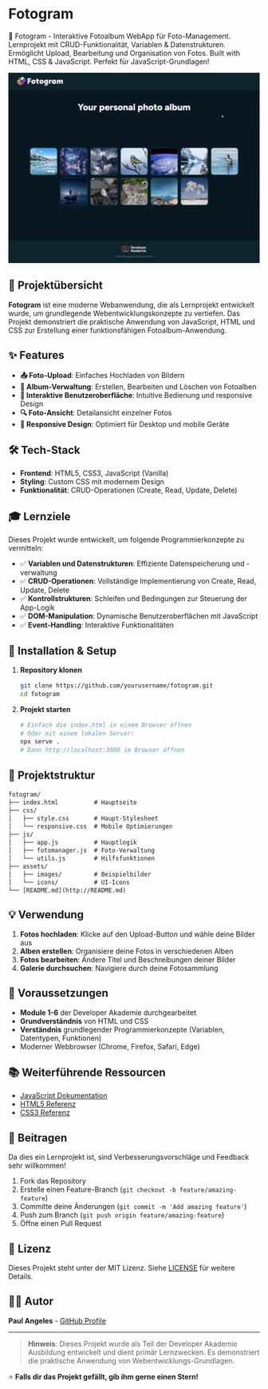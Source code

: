 # Fotogram
📸 Fotogram - Interaktive Fotoalbum WebApp für Foto-Management. Lernprojekt mit CRUD-Funktionalität, Variablen &amp; Datenstrukturen. Ermöglicht Upload, Bearbeitung und Organisation von Fotos. Built with HTML, CSS &amp; JavaScript. Perfekt für JavaScript-Grundlagen!

![Vorschaubild](assets/img/preview_fotogram.png)

## 🎯 Projektübersicht

**Fotogram** ist eine moderne Webanwendung, die als Lernprojekt entwickelt wurde, um grundlegende Webentwicklungskonzepte zu vertiefen. Das Projekt demonstriert die praktische Anwendung von JavaScript, HTML und CSS zur Erstellung einer funktionsfähigen Fotoalbum-Anwendung.

## ✨ Features

- **📤 Foto-Upload**: Einfaches Hochladen von Bildern
- **📝 Album-Verwaltung**: Erstellen, Bearbeiten und Löschen von Fotoalben
- **🎨 Interaktive Benutzeroberfläche**: Intuitive Bedienung und responsive Design
- **🔍 Foto-Ansicht**: Detailansicht einzelner Fotos
- **📱 Responsive Design**: Optimiert für Desktop und mobile Geräte

## 🛠️ Tech-Stack

- **Frontend**: HTML5, CSS3, JavaScript (Vanilla)
- **Styling**: Custom CSS mit modernem Design
- **Funktionalität**: CRUD-Operationen (Create, Read, Update, Delete)

## 🎓 Lernziele

Dieses Projekt wurde entwickelt, um folgende Programmierkonzepte zu vermitteln:

- ✅ **Variablen und Datenstrukturen**: Effiziente Datenspeicherung und -verwaltung
- ✅ **CRUD-Operationen**: Vollständige Implementierung von Create, Read, Update, Delete
- ✅ **Kontrollstrukturen**: Schleifen und Bedingungen zur Steuerung der App-Logik
- ✅ **DOM-Manipulation**: Dynamische Benutzeroberflächen mit JavaScript
- ✅ **Event-Handling**: Interaktive Funktionalitäten

## 🚀 Installation & Setup

1. **Repository klonen**
    
    ```bash
    git clone https://github.com/yourusername/fotogram.git
    cd fotogram
    ```
    
2. **Projekt starten**
    
    ```bash
    # Einfach die index.html in einem Browser öffnen
    # Oder mit einem lokalen Server:
    npx serve .
    # Dann http://localhost:3000 im Browser öffnen
    ```
    

## 📁 Projektstruktur

```
fotogram/
├── index.html          # Hauptseite
├── css/
│   ├── style.css       # Haupt-Stylesheet
│   └── responsive.css  # Mobile Optimierungen
├── js/
│   ├── app.js          # Hauptlogik
│   ├── fotomanager.js  # Foto-Verwaltung
│   └── utils.js        # Hilfsfunktionen
├── assets/
│   ├── images/         # Beispielbilder
│   └── icons/          # UI-Icons
└── [README.md](http://README.md)
```

## 💡 Verwendung

1. **Fotos hochladen**: Klicke auf den Upload-Button und wähle deine Bilder aus
2. **Alben erstellen**: Organisiere deine Fotos in verschiedenen Alben
3. **Fotos bearbeiten**: Ändere Titel und Beschreibungen deiner Bilder
4. **Galerie durchsuchen**: Navigiere durch deine Fotosammlung

## 🎯 Voraussetzungen

- **Module 1-6** der Developer Akademie durchgearbeitet
- **Grundverständnis** von HTML und CSS
- **Verständnis** grundlegender Programmierkonzepte (Variablen, Datentypen, Funktionen)
- Moderner Webbrowser (Chrome, Firefox, Safari, Edge)

## 📚 Weiterführende Ressourcen

- [JavaScript Dokumentation](https://developer.mozilla.org/de/docs/Web/JavaScript)
- [HTML5 Referenz](https://developer.mozilla.org/de/docs/Web/HTML)
- [CSS3 Referenz](https://developer.mozilla.org/de/docs/Web/CSS)

## 🤝 Beitragen

Da dies ein Lernprojekt ist, sind Verbesserungsvorschläge und Feedback sehr willkommen!

1. Fork das Repository
2. Erstelle einen Feature-Branch (`git checkout -b feature/amazing-feature`)
3. Committe deine Änderungen (`git commit -m 'Add amazing feature'`)
4. Push zum Branch (`git push origin feature/amazing-feature`)
5. Öffne einen Pull Request

## 📄 Lizenz

Dieses Projekt steht unter der MIT Lizenz. Siehe [LICENSE](LICENSE) für weitere Details.

## 👨‍💻 Autor

**Paul Angeles** - [GitHub Profile](https://github.com/Paulito12209)

---

> **Hinweis**: Dieses Projekt wurde als Teil der Developer Akademie Ausbildung entwickelt und dient primär Lernzwecken. Es demonstriert die praktische Anwendung von Webentwicklungs-Grundlagen.
> 

⭐ **Falls dir das Projekt gefällt, gib ihm gerne einen Stern!**
